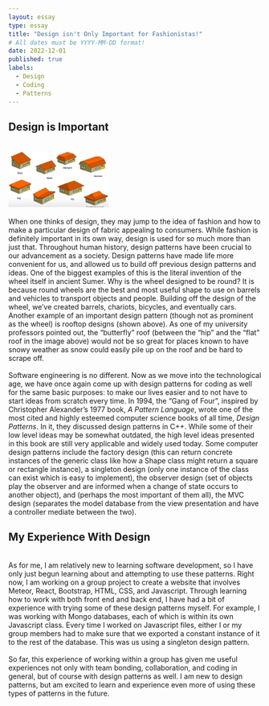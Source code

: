 ```yaml
---
layout: essay
type: essay
title: "Design isn't Only Important for Fashionistas!"
# All dates must be YYYY-MM-DD format!
date: 2022-12-01
published: true
labels:
  - Design
  - Coding
  - Patterns
---
```


 <h2> Design is Important </h2>

<br>
<img width="200px" class="rounded float-start pe-4" src="../img/butterflyroof.png" alt="pic">
<br>
<br>
  When one thinks of design, they may jump to the idea of fashion and how to make a particular design of fabric appealing to consumers.  While fashion is definitely important in its own way, design is used for so much more than just that.  Throughout human history, design patterns have been crucial to our advancement as a society.  Design patterns have made life more convenient for us, and allowed us to build off previous design patterns and ideas.  One of the biggest examples of this is the literal invention of the wheel itself in ancient Sumer.  Why is the wheel designed to be round?  It is because round wheels are the best and most useful shape to use on barrels and vehicles to transport objects and people.  Building off the design of the wheel, we’ve created barrels, chariots, bicycles, and eventually cars.  Another example of an important design pattern (though not as prominent as the wheel) is rooftop designs (shown above).  As one of my university professors pointed out, the “butterfly” roof (between the “hip” and the “flat” roof in the image above) would not be so great for places known to have snowy weather as snow could easily pile up on the roof and be hard to scrape off. 
<br>
<br>
Software engineering is no different.	Now as we move into the technological age, we have once again come up with design patterns for coding as well for the same basic purposes: to make our lives easier and to not have to start ideas from scratch every time.  In 1994, the “Gang of Four”, inspired by Christopher Alexander’s 1977 book, <i>A Pattern Language</i>, wrote one of the most cited and highly esteemed computer science books of all time, <i>Design Patterns</i>.  In it, they discussed design patterns in C++.  While some of their low level ideas may be somewhat outdated, the high level ideas presented in this book are still very applicable and widely used today.  Some computer design patterns include the factory design (this can return concrete instances of the generic class like how a Shape class might return a square or rectangle instance), a singleton design (only one instance of the class can exist which is easy to implement), the observer design (set of objects play the observer and are informed when a change of state occurs to another object), and (perhaps the most important of them all), the MVC design (separates the model database from the view presentation and have a controller mediate between the two).
<br>

## My Experience With Design
<br>
As for me, I am relatively new to learning software development, so I have only just begun learning about and attempting to use these patterns.  
Right now, I am working on a group project to create a website that involves Meteor, React, Bootstrap, HTML, CSS, and Javascript.  Through learning how to work with both front end and back end, I have had a bit of experience with trying some of these design patterns myself.  For example,  I was working with Mongo databases, each of which is within its own Javascript class. Every time I worked on Javascript files, either I or my group members had to make sure that we exported a constant instance of it to the rest of the database. This was us using a singleton design pattern. 
<br>
<br>
So far, this experience of working within a group has given me useful experiences not only with team bonding, collaboration, and coding in general, but of course with design patterns as well.  I am new to design patterns, but am excited to learn and experience even more of using these types of patterns in the future.
